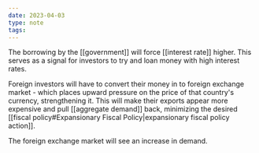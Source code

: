```yaml
---
date: 2023-04-03
type: note
tags: 
---
```


The borrowing by the [[government]] will force [[interest rate]] higher. This serves as a signal for investors to try and loan money with high interest rates.

Foreign investors will have to convert their money in to foreign exchange market - which places upward pressure on the price of that country's currency, strengthening it. This will make their exports appear more expensive and pull [[aggregate demand]] back, minimizing the desired [[fiscal policy#Expansionary Fiscal Policy|expansionary fiscal policy action]].

The foreign exchange market will see an increase in demand.
